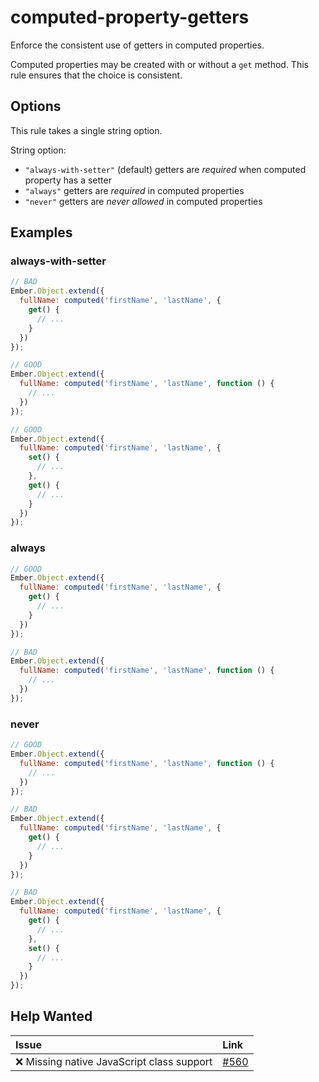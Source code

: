 # computed-property-getters

Enforce the consistent use of getters in computed properties.

Computed properties may be created with or without a `get` method. This rule ensures that the choice
is consistent.

## Options

This rule takes a single string option.

String option:

* `"always-with-setter"` (default) getters are *required* when computed property has a setter
* `"always"` getters are *required* in computed properties
* `"never"`  getters are *never allowed* in computed properties

## Examples

### always-with-setter

```javascript
// BAD
Ember.Object.extend({
  fullName: computed('firstName', 'lastName', {
    get() {
      // ...
    }
  })
});

// GOOD
Ember.Object.extend({
  fullName: computed('firstName', 'lastName', function () {
    // ...
  })
});

// GOOD
Ember.Object.extend({
  fullName: computed('firstName', 'lastName', {
    set() {
      // ...
    },
    get() {
      // ...
    }
  })
});
```

### always

```javascript
// GOOD
Ember.Object.extend({
  fullName: computed('firstName', 'lastName', {
    get() {
      // ...
    }
  })
});

// BAD
Ember.Object.extend({
  fullName: computed('firstName', 'lastName', function () {
    // ...
  })
});
```

### never

```javascript
// GOOD
Ember.Object.extend({
  fullName: computed('firstName', 'lastName', function () {
    // ...
  })
});

// BAD
Ember.Object.extend({
  fullName: computed('firstName', 'lastName', {
    get() {
      // ...
    }
  })
});

// BAD
Ember.Object.extend({
  fullName: computed('firstName', 'lastName', {
    get() {
      // ...
    },
    set() {
      // ...
    }
  })
});
```

## Help Wanted

| Issue | Link |
| :-- | :-- |
| :x: Missing native JavaScript class support | [#560](https://github.com/ember-cli/eslint-plugin-ember/issues/560) |
